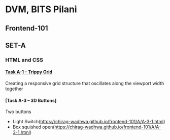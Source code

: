 # DVM, BITS Pilani
## Frontend-101
## SET-A 
### HTML and CSS


#### [Task A-1 – Trippy Grid](https://chirag-wadhwa.github.io/frontend-101/A/A-1.html)
Creating a responsive grid structure that oscillates along the viewport width together 
#### [Task A-3 – 3D Buttons]
Two buttons 


- Light Switch(https://chirag-wadhwa.github.io/frontend-101/A/A-3-1.html)
- Box squished open(https://chirag-wadhwa.github.io/frontend-101/A/A-3-1.html)
